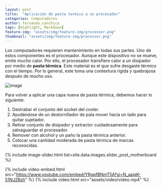 ```yaml
---
layout: post
title:  "Aplicación de pasta termica a un procesador"
categories: Computadores   
author: fernando_canchica 
tags: [Highlight, Markdown]
feature-img: "assets/img/feature-img/processor.png"
thumbnail: "assets/img/feature-img/processor.png"
---
```


Los computadores requieren mantenimiento en todas sus partes. Uno de estos componentes es el procesador. Aunque este dispositivo no se mueve, emite mucho calor. Por ello, el procesador transfiere calor a un disipador por medio de **pasta térmica**. Este material es el que sufre desgaste térmico con el tiempo. Por lo general, este toma una contextura rígida y quebrajosa después de mucho uso. 

![image](https://sheffieldcomputerservices.co.uk/wp-content/uploads/2019/04/cpu-thermal-paste-replacement-sheffield-clean.jpg)

Para volver a aplicar una capa nueva de pasta térmica, debemos hacer lo siguiente:

1. Destrabar el conjunto del socket del cooler.
2. Ayudándose de un destornillador de pala mover hacia un lado para quitar sujetador.
3. Retirar conjunto de disipador y extractor cuidadosamente para salvaguardar el procesador.
4. Remover con alcohol y un paño la pasta térmica anterior.
5. Colocar una cantidad moderada de pasta térmica de marcas reconocidas.

{% include image-slider.html list=site.data.images.slider_post_motherboard %}

{% include video-embed.html src="https://www.youtube.com/embed/YRgpfBNmT5A?si=N_aajqK-51NJ2Bsh" %}
{% include video.html src="assets/video/video.mp4" %}
